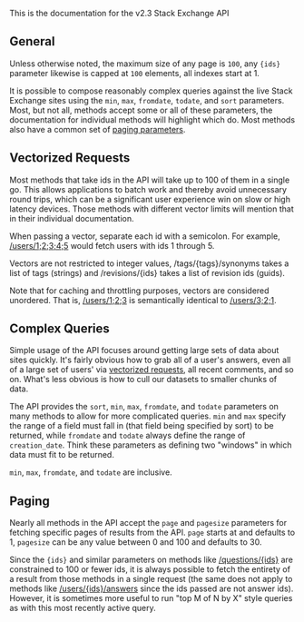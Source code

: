 This is the documentation for the v2.3 Stack Exchange API

## General

Unless otherwise noted, the maximum size of any page is `100`, any `{ids}` parameter likewise is capped at `100`
elements, all indexes start at 1.

It is possible to compose reasonably complex queries against the live Stack Exchange sites using the `min`, `max`,
`fromdate`, `todate`, and `sort` parameters. Most, but not all, methods accept some or all of these parameters, the
documentation for individual methods will highlight which do. Most methods also have a common set of
[paging parameters](#paging).

<div id="vectorized-requests"></div>

## Vectorized Requests

Most methods that take ids in the API will take up to 100 of them in a single go. This allows applications to batch work
and thereby avoid unnecessary round trips, which can be a significant user experience win on slow or high latency
devices. Those methods with different vector limits will mention that in their individual documentation.

When passing a vector, separate each id with a semicolon. For example, [/users/1;2;3;4;5](#operations-users-users_list)
would fetch users with ids 1 through 5.

Vectors are not restricted to integer values, /tags/{tags}/synonyms takes a list of tags (strings) and /revisions/{ids}
takes a list of revision ids (guids).

Note that for caching and throttling purposes, vectors are considered unordered. That is,
[/users/1;2;3](#operations-users-users_list) is semantically identical to [/users/3;2;1](#operations-users-users_list).

<div id="complex-queries"></div>

## Complex Queries

Simple usage of the API focuses around getting large sets of data about sites quickly. It's fairly obvious how to grab
all of a user's answers, even all of a large set of users' via [vectorized requests](#vectorized-requests), all recent
comments, and so on. What's less obvious is how to cull our datasets to smaller chunks of data.

The API provides the `sort`, `min`, `max`, `fromdate`, and `todate` parameters on many methods to allow for more
complicated queries. `min` and `max` specify the range of a field must fall in (that field being specified by sort) to
be returned, while `fromdate` and `todate` always define the range of `creation_date`. Think these parameters as
defining two "windows" in which data must fit to be returned.

`min`, `max`, `fromdate`, and `todate` are inclusive.

<div id="paging"></div>

## Paging

Nearly all methods in the API accept the `page` and `pagesize` parameters for fetching specific pages of results from
the API. `page` starts at and defaults to 1, `pagesize` can be any value between 0 and 100 and defaults to 30.

Since the `{ids}` and similar parameters on methods like [/questions/{ids}](#operations-questions-questions_list) are
constrained to 100 or fewer ids, it is always possible to fetch the entirety of a result from those methods in a single
request (the same does not apply to methods like [/users/{ids}/answers](#operations-users-users_answers_list) since the
ids passed are not answer ids). However, it is sometimes more useful to run "top M of N by X" style queries as with this
most recently active query.
